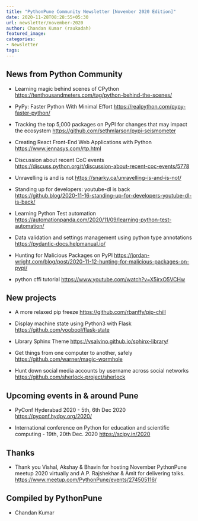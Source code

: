 ```yaml
---
title: "PythonPune Community Newsletter [November 2020 Edition]"
date: 2020-11-28T08:28:55+05:30
url: newsletter/november-2020
author: Chandan Kumar (raukadah)
featured_image:
categories:
- Newsletter
tags:
---
```


## News from Python Community

* Learning magic behind scenes of CPython 
  https://tenthousandmeters.com/tag/python-behind-the-scenes/

* PyPy: Faster Python With Minimal Effort 
  https://realpython.com/pypy-faster-python/

* Tracking the top 5,000 packages on PyPI for changes that may impact the ecosystem 
  https://github.com/sethmlarson/pypi-seismometer

* Creating React Front-End Web Applications with Python 
  https://www.jennasys.com/rtp.html

* Discussion about recent CoC events 
  https://discuss.python.org/t/discussion-about-recent-coc-events/5778

* Unravelling is and is not 
  https://snarky.ca/unravelling-is-and-is-not/

* Standing up for developers: youtube-dl is back 
  https://github.blog/2020-11-16-standing-up-for-developers-youtube-dl-is-back/

* Learning Python Test automation 
  https://automationpanda.com/2020/11/09/learning-python-test-automation/

* Data validation and settings management using python type annotations 
  https://pydantic-docs.helpmanual.io/

* Hunting for Malicious Packages on PyPI 
  https://jordan-wright.com/blog/post/2020-11-12-hunting-for-malicious-packages-on-pypi/

* python cffi tutorial 
  https://www.youtube.com/watch?v=X5irxO5VCHw

## New projects

* A more relaxed pip freeze 
  https://github.com/rbanffy/pip-chill

* Display machine state using Python3 with Flask 
  https://github.com/yoobool/flask-state

* Library Sphinx Theme 
  https://vsalvino.github.io/sphinx-library/

* Get things from one computer to another, safely 
  https://github.com/warner/magic-wormhole

* Hunt down social media accounts by username across social networks 
  https://github.com/sherlock-project/sherlock

## Upcoming events in & around Pune

* PyConf Hyderabad 2020 - 5th, 6th Dec 2020
  https://pyconf.hydpy.org/2020/

* International conference on Python for education and scientific computing - 19th, 20th Dec. 2020
  https://scipy.in/2020

## Thanks

* Thank you Vishal, Akshay & Bhavin for hosting November PythonPune meetup 2020 virtually and
  A.P. Rajshekhar & Amit for delivering talks. 
  https://www.meetup.com/PythonPune/events/274505116/

## Compiled by PythonPune

* Chandan Kumar
